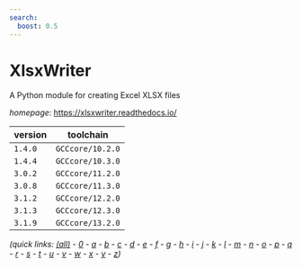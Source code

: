 ```yaml
---
search:
  boost: 0.5
---
```

# XlsxWriter

A Python module for creating Excel XLSX files

*homepage*: <https://xlsxwriter.readthedocs.io/>

version | toolchain
--------|----------
``1.4.0`` | ``GCCcore/10.2.0``
``1.4.4`` | ``GCCcore/10.3.0``
``3.0.2`` | ``GCCcore/11.2.0``
``3.0.8`` | ``GCCcore/11.3.0``
``3.1.2`` | ``GCCcore/12.2.0``
``3.1.3`` | ``GCCcore/12.3.0``
``3.1.9`` | ``GCCcore/13.2.0``


*(quick links: [(all)](../index.md) - [0](../0/index.md) - [a](../a/index.md) - [b](../b/index.md) - [c](../c/index.md) - [d](../d/index.md) - [e](../e/index.md) - [f](../f/index.md) - [g](../g/index.md) - [h](../h/index.md) - [i](../i/index.md) - [j](../j/index.md) - [k](../k/index.md) - [l](../l/index.md) - [m](../m/index.md) - [n](../n/index.md) - [o](../o/index.md) - [p](../p/index.md) - [q](../q/index.md) - [r](../r/index.md) - [s](../s/index.md) - [t](../t/index.md) - [u](../u/index.md) - [v](../v/index.md) - [w](../w/index.md) - [x](../x/index.md) - [y](../y/index.md) - [z](../z/index.md))*

